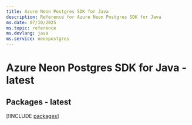 ```yaml
---
title: Azure Neon Postgres SDK for Java
description: Reference for Azure Neon Postgres SDK for Java
ms.date: 07/10/2025
ms.topic: reference
ms.devlang: java
ms.service: neonpostgres
---
```

# Azure Neon Postgres SDK for Java - latest
## Packages - latest
[!INCLUDE [packages](neon-postgres-index.md)]